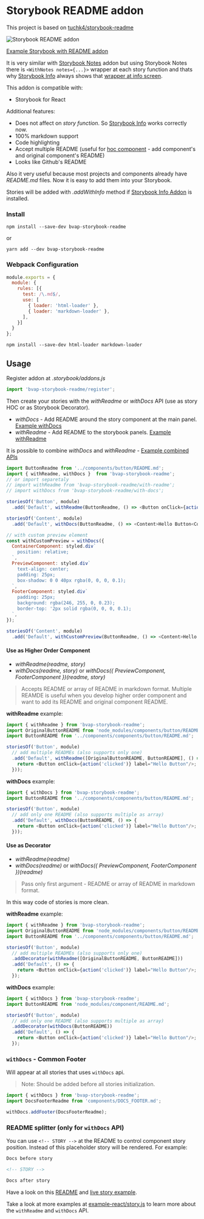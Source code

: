 # Storybook README addon
This project is based on [tuchk4/storybook-readme](https://github.com/tuchk4/storybook-readme)

![Storybook README addon](http://bvap-sg.s3.amazonaws.com/assets/images/Storybook%20(2018-01-19%2001-22-51).jpg)

[Example Storybook with README addon](https://baktiaditya.github.io/bvap-storybook-readme/?knob-alert=false&knob-success=false&knob-text=Hello%20Im%20Button&selectedKind=Custom%20Preview%20and%20Footer&selectedStory=Button&full=0&addons=1&stories=1&panelRight=1&addonPanel=storybook%2Factions%2Factions-panel)

It is very similar with [Storybook Notes](https://github.com/storybooks/storybook/tree/master/addons/notes) addon but using Storybook Notes there is `<WithNotes notes={...}>` wrapper at each story function and thats why [Storybook Info](https://github.com/storybooks/storybook/tree/master/addons/info) always shows that [wrapper at info screen](http://take.ms/95YnX).

This addon is compatible with:
- Storybook for React

Additional features:

* Does not affect on *story function*. So [Storybook Info](https://github.com/storybooks/storybook/tree/master/addons/info) works correctly now.
* 100% markdown support
* Code highlighting
* Accept multiple README (useful for [hoc component](https://medium.com/@franleplant/react-higher-order-components-in-depth-cf9032ee6c3e) - add component's and original component's README)
* Looks like Github's README

Also it very useful because most projects and components already have *README.md* files. Now it is easy to add them into your Storybook.

Stories will be added with *.addWithInfo* method if [Storybook Info Addon](https://github.com/storybooks/storybook/tree/master/addons/info) is installed.

### Install

`npm install --save-dev bvap-storybook-readme`

or

`yarn add --dev bvap-storybook-readme`

### Webpack Configuration

```js
module.exports = {
  module: {
    rules: [{
      test: /\.md$/,
      use: [
        { loader: 'html-loader' },
        { loader: 'markdown-loader' },
      ],
    }]
  }
};
```

`npm install --save-dev html-loader markdown-loader`

## Usage

Register addon at *.storybook/addons.js*

```js
import 'bvap-storybook-readme/register';
```

Then create your stories with the *withReadme* or *withDocs* API (use as story HOC or as Storybook Decorator).

- *withDocs* - Add README around the story component at the main panel. [Example withDocs](https://baktiaditya.github.io/bvap-storybook-readme/?knob-alert=false&knob-success=false&knob-text=Hello%20Im%20Button&selectedKind=withDocs%2FAs%20Decorator&selectedStory=Button&full=0&addons=1&stories=1&panelRight=1&addonPanel=storybook%2Factions%2Factions-panel)
- *withReadme* - Add README to the storybook panels. [Example withReadme](https://baktiaditya.github.io/bvap-storybook-readme/?knob-alert=false&knob-success=false&knob-text=Hello%20Im%20Button&selectedKind=withReadme%2F%20As%20Decorator&selectedStory=Button&full=0&addons=1&stories=1&panelRight=1&addonPanel=storybook%2Factions%2Factions-panel)

It is possible to combine *withDocs* and *withReadme* - [Example combined APIs](https://baktiaditya.github.io/bvap-storybook-readme/?knob-alert=false&knob-success=false&knob-text=Hello%20Im%20Button&selectedKind=withDocs%20and%20withReadme&selectedStory=Button&full=0&addons=1&stories=1&panelRight=1&addonPanel=storybook%2Factions%2Factions-panel)

```js
import ButtonReadme from '../components/button/README.md';
import { withReadme, withDocs }  from 'bvap-storybook-readme';
// or import separetaly
// import withReadme from 'bvap-storybook-readme/with-readme';
// import withDocs from 'bvap-storybook-readme/with-docs';

storiesOf('Button', module)
  .add('Default', withReadme(ButtonReadme, () => <Button onClick={action('clicked')} label="Hello Button"/>))

storiesOf('Content', module)
  .add('Default', withDocs(ButtonReadme, () => <Content>Hello Button<Content/>))

// with custom preview element
const withCustomPreview = withDocs({
  ContainerComponent: styled.div`
    position: relative;
  `,
  PreviewComponent: styled.div`
    text-align: center;
    padding: 25px;
    box-shadow: 0 0 40px rgba(0, 0, 0, 0.1);
  `,
  FooterComponent: styled.div`
    padding: 25px;
    background: rgba(246, 255, 0, 0.23);
    border-top: '2px solid rgba(0, 0, 0, 0.1);
  `,
});

storiesOf('Content', module)
  .add('Default', withCustomPreview(ButtonReadme, () => <Content>Hello Button<Content/>))
```

#### Use as Higher Order Component

- *withReadme(readme, story)*
- *withDocs(readme, story)* or *withDocs({ PreviewComponent, FooterComponent })(readme, story)*

> Accepts README or array of README in markdown format.
> Multiple REAMDE is useful when you develop higher order component and want to add its README and original component README.

**withReadme** example:
```js
import { withReadme } from 'bvap-storybook-readme';
import OriginalButtonREADME from 'node_modules/components/button/README.md';
import ButtonREADME from '../components/components/button/README.md';

storiesOf('Button', module)
  // add multiple READMEs (also supports only one)
  .add('Default', withReadme([OriginalButtonREADME, ButtonREADME], () => {
    return <Button onClick={action('clicked')} label="Hello Button"/>;
  }));
```

**withDocs** example:
```js
import { withDocs } from 'bvap-storybook-readme';
import ButtonREADME from '../components/components/button/README.md';

storiesOf('Button', module)
  // add only one README (also supports multiple as array)
  .add('Default', withDocs(ButtonREADME, () => {
    return <Button onClick={action('clicked')} label="Hello Button"/>;
  }));
```

#### Use as Decorator

- *withReadme(readme)*
- *withDocs(readme)* or *withDocs({ PreviewComponent, FooterComponent })(readme)*

> Pass only first argument - README or array of README in markdown format.

In this way code of stories is more clean.

**withReadme** example:
```js
import { withReadme } from 'bvap-storybook-readme';
import OriginalButtonREADME from 'node_modules/components/button/README.md';
import ButtonREADME from '../components/components/button/README.md';

storiesOf('Button', module)
  // add multiple READMEs (also supports only one)
  .addDecorator(withReadme([OriginalButtonREADME, ButtonREADME]))
  .add('Default', () => {
    return <Button onClick={action('clicked')} label="Hello Button"/>;
  });
```

**withDocs** example:
```js
import { withDocs } from 'bvap-storybook-readme';
import ButtonREADME from 'node_modules/component/README.md';

storiesOf('Button', module)
  // add only one README (also supports multiple as array)
  .addDecorator(withDocs(ButtonREADME))
  .add('Default', () => {
    return <Button onClick={action('clicked')} label="Hello Button"/>;
  });
```



### `withDocs` - Common Footer

Will appear at all stories that uses `withDocs` api.

> Note: Should be added before all stories initialization.

```js
import { withDocs } from 'bvap-storybook-readme';
import DocsFooterReadme from 'components/DOCS_FOOTER.md';

withDocs.addFooter(DocsFooterReadme);
```

### README splitter (only for `withDocs` API)

You can use `<!-- STORY -->` at the README to control component story position.
Instead of this placeholder story will be rendered. For example:

```md
Docs before story

<!-- STORY -->

Docs after story
```

Have a look on this [README](packages/example-react/components/Button/DOCS.md) and [live story example](https://baktiaditya.github.io/bvap-storybook-readme/?knob-alert=false&knob-success=false&knob-text=Hello%20Im%20Button&selectedKind=Custom%20Preview%20and%20Footer&selectedStory=Button&full=0&addons=1&stories=1&panelRight=1&addonPanel=storybook%2Factions%2Factions-panel).

Take a look at more examples at [example-react/story.js](packages/example-react/story.js) to learn more about the `withReadme` and `withDocs` API.
